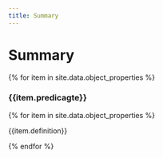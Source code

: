 ```yaml
---
title: Summary
---
```

# Summary

{% for item in site.data.object_properties %}
<h3>{{item.predicagte}}</h3>
{% for item in site.data.object_properties %}
<p>{{item.definition}}</p>
{% endfor %}
